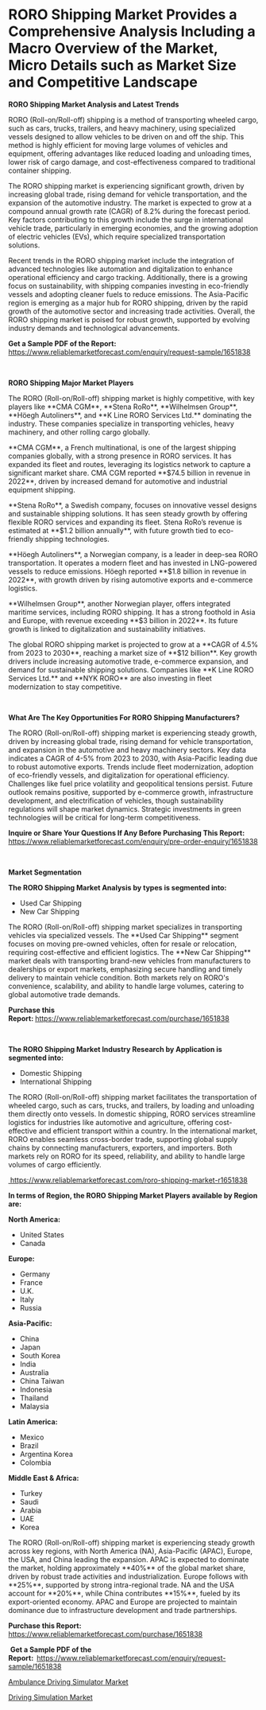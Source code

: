 <p><h1>RORO Shipping Market Provides a Comprehensive Analysis Including a Macro Overview of the Market, Micro Details such as Market Size and Competitive Landscape</h1></p><p><strong>RORO Shipping Market Analysis and Latest Trends</strong></p>
<p><p>RORO (Roll-on/Roll-off) shipping is a method of transporting wheeled cargo, such as cars, trucks, trailers, and heavy machinery, using specialized vessels designed to allow vehicles to be driven on and off the ship. This method is highly efficient for moving large volumes of vehicles and equipment, offering advantages like reduced loading and unloading times, lower risk of cargo damage, and cost-effectiveness compared to traditional container shipping.</p><p>The RORO shipping market is experiencing significant growth, driven by increasing global trade, rising demand for vehicle transportation, and the expansion of the automotive industry. The market is expected to grow at a compound annual growth rate (CAGR) of 8.2% during the forecast period. Key factors contributing to this growth include the surge in international vehicle trade, particularly in emerging economies, and the growing adoption of electric vehicles (EVs), which require specialized transportation solutions.</p><p>Recent trends in the RORO shipping market include the integration of advanced technologies like automation and digitalization to enhance operational efficiency and cargo tracking. Additionally, there is a growing focus on sustainability, with shipping companies investing in eco-friendly vessels and adopting cleaner fuels to reduce emissions. The Asia-Pacific region is emerging as a major hub for RORO shipping, driven by the rapid growth of the automotive sector and increasing trade activities. Overall, the RORO shipping market is poised for robust growth, supported by evolving industry demands and technological advancements.</p></p>
<p><strong>Get a Sample PDF of the Report:&nbsp;</strong> <a href="https://www.reliablemarketforecast.com/enquiry/request-sample/1651838?utm_campaign=1097&utm_medium=2&utm_source=Github&utm_content=ia&utm_term=21012025&utm_id=roro-shipping">https://www.reliablemarketforecast.com/enquiry/request-sample/1651838</a></p>
<p>&nbsp;</p>
<p><strong>RORO Shipping Major Market Players</strong></p>
<p><p>The RORO (Roll-on/Roll-off) shipping market is highly competitive, with key players like **CMA CGM**, **Stena RoRo**, **Wilhelmsen Group**, **Höegh Autoliners**, and **K Line RORO Services Ltd.** dominating the industry. These companies specialize in transporting vehicles, heavy machinery, and other rolling cargo globally.</p><p>**CMA CGM**, a French multinational, is one of the largest shipping companies globally, with a strong presence in RORO services. It has expanded its fleet and routes, leveraging its logistics network to capture a significant market share. CMA CGM reported **$74.5 billion in revenue in 2022**, driven by increased demand for automotive and industrial equipment shipping.</p><p>**Stena RoRo**, a Swedish company, focuses on innovative vessel designs and sustainable shipping solutions. It has seen steady growth by offering flexible RORO services and expanding its fleet. Stena RoRo’s revenue is estimated at **$1.2 billion annually**, with future growth tied to eco-friendly shipping technologies.</p><p>**Höegh Autoliners**, a Norwegian company, is a leader in deep-sea RORO transportation. It operates a modern fleet and has invested in LNG-powered vessels to reduce emissions. Höegh reported **$1.8 billion in revenue in 2022**, with growth driven by rising automotive exports and e-commerce logistics.</p><p>**Wilhelmsen Group**, another Norwegian player, offers integrated maritime services, including RORO shipping. It has a strong foothold in Asia and Europe, with revenue exceeding **$3 billion in 2022**. Its future growth is linked to digitalization and sustainability initiatives.</p><p>The global RORO shipping market is projected to grow at a **CAGR of 4.5% from 2023 to 2030**, reaching a market size of **$12 billion**. Key growth drivers include increasing automotive trade, e-commerce expansion, and demand for sustainable shipping solutions. Companies like **K Line RORO Services Ltd.** and **NYK RORO** are also investing in fleet modernization to stay competitive.</p></p>
<p>&nbsp;</p>
<p><strong>What Are The Key Opportunities For RORO Shipping Manufacturers?</strong></p>
<p><p>The RORO (Roll-on/Roll-off) shipping market is experiencing steady growth, driven by increasing global trade, rising demand for vehicle transportation, and expansion in the automotive and heavy machinery sectors. Key data indicates a CAGR of 4-5% from 2023 to 2030, with Asia-Pacific leading due to robust automotive exports. Trends include fleet modernization, adoption of eco-friendly vessels, and digitalization for operational efficiency. Challenges like fuel price volatility and geopolitical tensions persist. Future outlook remains positive, supported by e-commerce growth, infrastructure development, and electrification of vehicles, though sustainability regulations will shape market dynamics. Strategic investments in green technologies will be critical for long-term competitiveness.</p></p>
<p><strong>Inquire or Share Your Questions If Any Before Purchasing This Report:</strong> <a href="https://www.reliablemarketforecast.com/enquiry/pre-order-enquiry/1651838?utm_campaign=1097&utm_medium=2&utm_source=Github&utm_content=ia&utm_term=21012025&utm_id=roro-shipping">https://www.reliablemarketforecast.com/enquiry/pre-order-enquiry/1651838</a></p>
<p>&nbsp;</p>
<p><strong>Market Segmentation</strong></p>
<p><strong>The RORO Shipping Market Analysis by types is segmented into:</strong></p>
<p><ul><li>Used Car Shipping</li><li>New Car Shipping</li></ul></p>
<p><p>The RORO (Roll-on/Roll-off) shipping market specializes in transporting vehicles via specialized vessels. The **Used Car Shipping** segment focuses on moving pre-owned vehicles, often for resale or relocation, requiring cost-effective and efficient logistics. The **New Car Shipping** market deals with transporting brand-new vehicles from manufacturers to dealerships or export markets, emphasizing secure handling and timely delivery to maintain vehicle condition. Both markets rely on RORO's convenience, scalability, and ability to handle large volumes, catering to global automotive trade demands.</p></p>
<p><strong>Purchase this Report:&nbsp;</strong><a href="https://www.reliablemarketforecast.com/purchase/1651838?utm_campaign=1097&utm_medium=2&utm_source=Github&utm_content=ia&utm_term=21012025&utm_id=roro-shipping">https://www.reliablemarketforecast.com/purchase/1651838</a></p>
<p>&nbsp;</p>
<p><strong>The RORO Shipping Market Industry Research by Application is segmented into:</strong></p>
<p><ul><li>Domestic Shipping</li><li>International Shipping</li></ul></p>
<p><p>The RORO (Roll-on/Roll-off) shipping market facilitates the transportation of wheeled cargo, such as cars, trucks, and trailers, by loading and unloading them directly onto vessels. In domestic shipping, RORO services streamline logistics for industries like automotive and agriculture, offering cost-effective and efficient transport within a country. In the international market, RORO enables seamless cross-border trade, supporting global supply chains by connecting manufacturers, exporters, and importers. Both markets rely on RORO for its speed, reliability, and ability to handle large volumes of cargo efficiently.</p></p>
<p><a href="https://www.reliablemarketforecast.com/roro-shipping-market-r1651838?utm_campaign=1097&utm_medium=2&utm_source=Github&utm_content=ia&utm_term=21012025&utm_id=roro-shipping">&nbsp;https://www.reliablemarketforecast.com/roro-shipping-market-r1651838</a></p>
<p><strong>In terms of Region, the RORO Shipping Market Players available by Region are:</strong></p>
<p>
    <p> <strong> North America: </strong>
        <ul>
            <li>United States</li>
            <li>Canada</li>
        </ul>
        </p> 
    <p> <strong> Europe: </strong>
        <ul>
            <li>Germany</li>
            <li>France</li>
            <li>U.K.</li>
            <li>Italy</li>
            <li>Russia</li>
        </ul>
        </p> 
    <p> <strong> Asia-Pacific: </strong>
        <ul>
            <li>China</li>
            <li>Japan</li>
            <li>South Korea</li>
            <li>India</li>
            <li>Australia</li>
            <li>China Taiwan</li>
            <li>Indonesia</li>
            <li>Thailand</li>
            <li>Malaysia</li>
        </ul>
        </p> 
    <p> <strong> Latin America: </strong>
        <ul>
            <li>Mexico</li>
            <li>Brazil</li>
            <li>Argentina Korea</li>
            <li>Colombia</li>
        </ul>
        </p> 
    <p> <strong> Middle East & Africa: </strong>
        <ul>
            <li>Turkey</li>
            <li>Saudi</li>
            <li>Arabia</li>
            <li>UAE</li>
            <li>Korea</li>
        </ul>
    </p>
    </p>
<p><p>The RORO (Roll-on/Roll-off) shipping market is experiencing steady growth across key regions, with North America (NA), Asia-Pacific (APAC), Europe, the USA, and China leading the expansion. APAC is expected to dominate the market, holding approximately **40%** of the global market share, driven by robust trade activities and industrialization. Europe follows with **25%**, supported by strong intra-regional trade. NA and the USA account for **20%**, while China contributes **15%**, fueled by its export-oriented economy. APAC and Europe are projected to maintain dominance due to infrastructure development and trade partnerships.</p></p>
<p><strong>Purchase this Report: </strong><a href="https://www.reliablemarketforecast.com/purchase/1651838?utm_campaign=1097&utm_medium=2&utm_source=Github&utm_content=ia&utm_term=21012025&utm_id=roro-shipping">https://www.reliablemarketforecast.com/purchase/1651838</a></p>
<p>&nbsp;<strong>Get a Sample PDF of the Report:&nbsp;&nbsp;</strong><a href="https://www.reliablemarketforecast.com/enquiry/request-sample/1651838?utm_campaign=1097&utm_medium=2&utm_source=Github&utm_content=ia&utm_term=21012025&utm_id=roro-shipping">https://www.reliablemarketforecast.com/enquiry/request-sample/1651838</a></p>
<p><strong></strong></p>
<p><p><a href="https://github.com/lateshab69/Market-Research-Report-List-1/blob/main/ambulance-driving-simulator-market.md?utm_campaign=1097&utm_medium=2&utm_source=Github&utm_content=ia&utm_term=21012025&utm_id=roro-shipping">Ambulance Driving Simulator Market</a></p><p><a href="https://github.com/chongseney974/Market-Research-Report-List-1/blob/main/driving-simulation-market.md?utm_campaign=1097&utm_medium=2&utm_source=Github&utm_content=ia&utm_term=21012025&utm_id=roro-shipping">Driving Simulation Market</a></p></p>